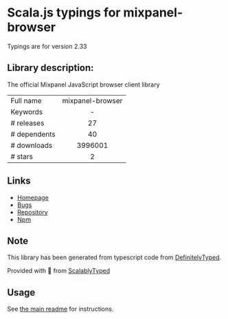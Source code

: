 
# Scala.js typings for mixpanel-browser

Typings are for version 2.33

## Library description:
The official Mixpanel JavaScript browser client library

|                    |                 |
| ------------------ | :-------------: |
| Full name          | mixpanel-browser |
| Keywords           | - |
| # releases         | 27 |
| # dependents       | 40 |
| # downloads        | 3996001 |
| # stars            | 2 |

## Links
- [Homepage](https://github.com/mixpanel/mixpanel-js)
- [Bugs](https://github.com/mixpanel/mixpanel-js/issues)
- [Repository](https://github.com/mixpanel/mixpanel-js)
- [Npm](https://www.npmjs.com/package/mixpanel-browser)
    


## Note
This library has been generated from typescript code from [DefinitelyTyped](https://definitelytyped.org).

Provided with :purple_heart: from [ScalablyTyped](https://github.com/oyvindberg/ScalablyTyped)

## Usage
See [the main readme](../../readme.md) for instructions.


